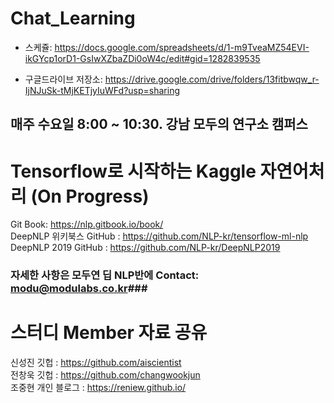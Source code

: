 # Chat_Learning
* 스케쥴: https://docs.google.com/spreadsheets/d/1-m9TveaMZ54EVI-ikGYcp1orD1-GsIwXZbaZDi0oW4c/edit#gid=1282839535

* 구글드라이브 저장소: https://drive.google.com/drive/folders/13fitbwqw_r-IjNJuSk-tMjKETjyIuWFd?usp=sharing
## 매주 수요일 8:00 ~ 10:30. 강남 모두의 연구소 캠퍼스

# Tensorflow로 시작하는 Kaggle 자연어처리 (On Progress)
Git Book: https://nlp.gitbook.io/book/  
DeepNLP 위키북스 GitHub : https://github.com/NLP-kr/tensorflow-ml-nlp  
DeepNLP 2019 GitHub : https://github.com/NLP-kr/DeepNLP2019  

### 자세한 사항은 모두연 딥 NLP반에 Contact: modu@modulabs.co.kr###


# 스터디 Member 자료 공유  
신성진 깃헙 : https://github.com/aiscientist  
전창욱 깃헙 : https://github.com/changwookjun  
조중현 개인 블로그 : https://reniew.github.io/   



